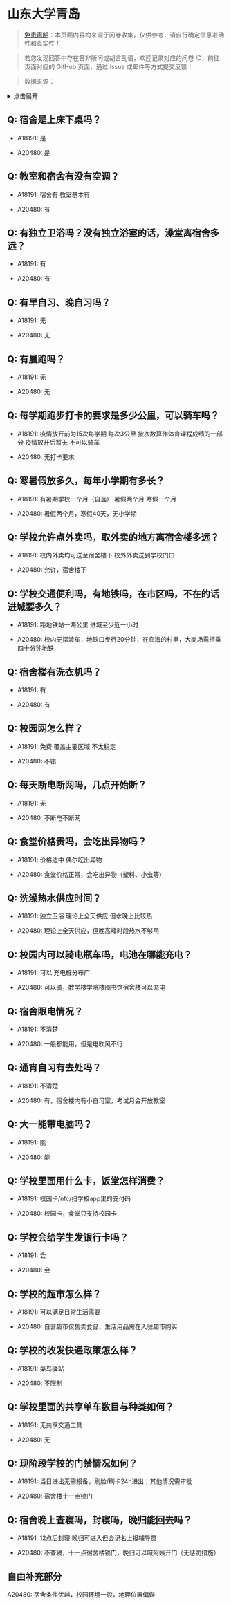 # 山东大学青岛

> [免责声明](https://colleges.chat/#_3)：本页面内容均来源于问卷收集，仅供参考，请自行确定信息准确性和真实性！

> 若您发现回答中存在答非所问或胡言乱语，欢迎记录对应的问卷 ID，前往页面对应的 GitHub 页面，通过 issue 或邮件等方式提交反馈！

> 数据来源：

<details><summary>点击展开</summary>
<ul>
<li>A18191: 匿名 (2023 年 06 月)</li>
<li>A20480: 匿名 (2023 年 07 月)</li>
</ul>
</details>

## Q: 宿舍是上床下桌吗？

- A18191: 是

- A20480: 是

## Q: 教室和宿舍有没有空调？

- A18191: 宿舍有 教室基本有

- A20480: 有

## Q: 有独立卫浴吗？没有独立浴室的话，澡堂离宿舍多远？

- A18191: 有

- A20480: 有

## Q: 有早自习、晚自习吗？

- A18191: 无

- A20480: 无

## Q: 有晨跑吗？

- A18191: 无

- A20480: 无

## Q: 每学期跑步打卡的要求是多少公里，可以骑车吗？

- A18191: 疫情放开前为15次每学期 每次3公里 按次数算作体育课程成绩的一部分 疫情放开后暂无 不可以骑车

- A20480: 无打卡要求

## Q: 寒暑假放多久，每年小学期有多长？

- A18191: 有暑期学校一个月（自选） 暑假两个月 寒假一个月

- A20480: 暑假两个月，寒假40天，无小学期

## Q: 学校允许点外卖吗，取外卖的地方离宿舍楼多远？

- A18191: 校内外卖均可送至宿舍楼下 校外外卖送到学校门口

- A20480: 允许，宿舍楼下

## Q: 学校交通便利吗，有地铁吗，在市区吗，不在的话进城要多久？

- A18191: 距地铁站一两公里 进城至少近一小时

- A20480: 校内无摆渡车，地铁口步行20分钟，在临海的村里，大商场需搭乘四十分钟地铁

## Q: 宿舍楼有洗衣机吗？

- A18191: 有

- A20480: 有

## Q: 校园网怎么样？

- A18191: 免费 覆盖主要区域 不太稳定

- A20480: 不错

## Q: 每天断电断网吗，几点开始断？

- A18191: 无

- A20480: 不断电不断网

## Q: 食堂价格贵吗，会吃出异物吗？

- A18191: 价格适中 偶尔吃出异物

- A20480: 食堂价格正常，会吃出异物（塑料、小虫等）

## Q: 洗澡热水供应时间？

- A18191: 独立卫浴 理论上全天供应 但水晚上比较热

- A20480: 理论上全天供应，但晚高峰时段热水不够用

## Q: 校园内可以骑电瓶车吗，电池在哪能充电？

- A18191: 可以 充电桩分布广

- A20480: 可以骑，教学楼学院楼图书馆宿舍楼可以充电

## Q: 宿舍限电情况？

- A18191: 不清楚

- A20480: 一般都能用，但是电吹风不行

## Q: 通宵自习有去处吗？

- A18191: 不清楚

- A20480: 有，宿舍楼内有小自习室，考试月会开放教室

## Q: 大一能带电脑吗？

- A18191: 能

- A20480: 能

## Q: 学校里面用什么卡，饭堂怎样消费？

- A18191: 校园卡/nfc/扫学校app里的支付码

- A20480: 校园卡，食堂只支持校园卡

## Q: 学校会给学生发银行卡吗？

- A18191: 会

- A20480: 会

## Q: 学校的超市怎么样？

- A18191: 可以满足日常生活需要

- A20480: 自营超市仅售卖食品，生活用品需在入驻超市购买

## Q: 学校的收发快递政策怎么样？

- A18191: 菜鸟驿站

- A20480: 不限制

## Q: 学校里面的共享单车数目与种类如何？

- A18191: 无共享交通工具

- A20480: 无

## Q: 现阶段学校的门禁情况如何？

- A18191: 当日进出无需报备，刷脸/刷卡24h进出；其他情况需审批

- A20480: 宿舍楼十一点锁门

## Q: 宿舍晚上查寝吗，封寝吗，晚归能回去吗？

- A18191: 12点后封寝 晚归可进入但会记名上报辅导员

- A20480: 不查寝，十一点宿舍楼锁门，晚归可以喊阿姨开门（无惩罚措施）

## 自由补充部分

A20480: 宿舍条件优越，校园环境一般，地理位置偏僻